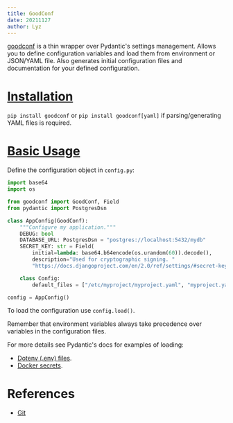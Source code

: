 ```yaml
---
title: GoodConf
date: 20211127
author: Lyz
---
```


[goodconf](https://github.com/lincolnloop/goodconf/) is a thin wrapper over
Pydantic's settings management. Allows you to define configuration variables and
load them from environment or JSON/YAML file. Also generates initial
configuration files and documentation for your defined configuration.

# [Installation](https://github.com/lincolnloop/goodconf/#installation)

`pip install goodconf` or `pip install goodconf[yaml]` if parsing/generating
YAML files is required.

# [Basic Usage](https://github.com/lincolnloop/goodconf/#quick-start)

Define the configuration object in `config.py`:

```python
import base64
import os

from goodconf import GoodConf, Field
from pydantic import PostgresDsn

class AppConfig(GoodConf):
    """Configure my application."""
    DEBUG: bool
    DATABASE_URL: PostgresDsn = "postgres://localhost:5432/mydb"
    SECRET_KEY: str = Field(
        initial=lambda: base64.b64encode(os.urandom(60)).decode(),
        description="Used for cryptographic signing. "
        "https://docs.djangoproject.com/en/2.0/ref/settings/#secret-key")

    class Config:
        default_files = ["/etc/myproject/myproject.yaml", "myproject.yaml"]

config = AppConfig()
```

To load the configuration use `config.load()`.

Remember that environment variables always take precedence over variables in the
configuration files.

For more details see Pydantic's docs for examples of loading:

* [Dotenv (.env)
    files](https://pydantic-docs.helpmanual.io/usage/settings/#dotenv-env-support).
* [Docker
    secrets](https://pydantic-docs.helpmanual.io/usage/settings/#secret-support).

# References

* [Git](https://github.com/lincolnloop/goodconf/)

